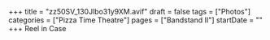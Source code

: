 +++
title = "zz50SV_130Jlbo31y9XM.avif"
draft = false
tags = ["Photos"]
categories = ["Pizza Time Theatre"]
pages = ["Bandstand II"]
startDate = ""
+++
Reel in Case
